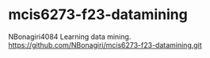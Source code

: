 # mcis6273-f23-datamining
NBonagiri4084
Learning data mining.
https://github.com/NBonagiri/mcis6273-f23-datamining.git
